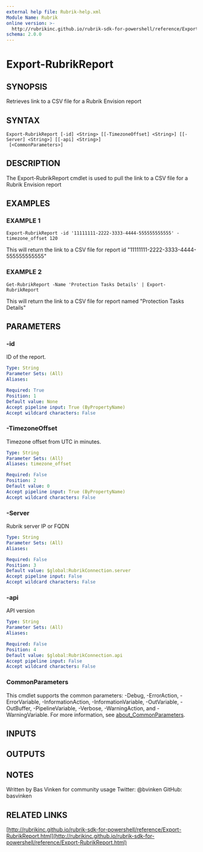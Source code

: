 ```yaml
---
external help file: Rubrik-help.xml
Module Name: Rubrik
online version: >-
  http://rubrikinc.github.io/rubrik-sdk-for-powershell/reference/Export-RubrikReport.html
schema: 2.0.0
---
```


# Export-RubrikReport

## SYNOPSIS

Retrieves link to a CSV file for a Rubrik Envision report

## SYNTAX

```text
Export-RubrikReport [-id] <String> [[-TimezoneOffset] <String>] [[-Server] <String>] [[-api] <String>]
 [<CommonParameters>]
```

## DESCRIPTION

The Export-RubrikReport cmdlet is used to pull the link to a CSV file for a Rubrik Envision report

## EXAMPLES

### EXAMPLE 1

```text
Export-RubrikReport -id '11111111-2222-3333-4444-555555555555' -timezone_offset 120
```

This will return the link to a CSV file for report id "11111111-2222-3333-4444-555555555555"

### EXAMPLE 2

```text
Get-RubrikReport -Name 'Protection Tasks Details' | Export-RubrikReport
```

This will return the link to a CSV file for report named "Protection Tasks Details"

## PARAMETERS

### -id

ID of the report.

```yaml
Type: String
Parameter Sets: (All)
Aliases:

Required: True
Position: 1
Default value: None
Accept pipeline input: True (ByPropertyName)
Accept wildcard characters: False
```

### -TimezoneOffset

Timezone offset from UTC in minutes.

```yaml
Type: String
Parameter Sets: (All)
Aliases: timezone_offset

Required: False
Position: 2
Default value: 0
Accept pipeline input: True (ByPropertyName)
Accept wildcard characters: False
```

### -Server

Rubrik server IP or FQDN

```yaml
Type: String
Parameter Sets: (All)
Aliases:

Required: False
Position: 3
Default value: $global:RubrikConnection.server
Accept pipeline input: False
Accept wildcard characters: False
```

### -api

API version

```yaml
Type: String
Parameter Sets: (All)
Aliases:

Required: False
Position: 4
Default value: $global:RubrikConnection.api
Accept pipeline input: False
Accept wildcard characters: False
```

### CommonParameters

This cmdlet supports the common parameters: -Debug, -ErrorAction, -ErrorVariable, -InformationAction, -InformationVariable, -OutVariable, -OutBuffer, -PipelineVariable, -Verbose, -WarningAction, and -WarningVariable. For more information, see [about\_CommonParameters](http://go.microsoft.com/fwlink/?LinkID=113216).

## INPUTS

## OUTPUTS

## NOTES

Written by Bas Vinken for community usage Twitter: @bvinken GitHub: basvinken

## RELATED LINKS

[http://rubrikinc.github.io/rubrik-sdk-for-powershell/reference/Export-RubrikReport.html](http://rubrikinc.github.io/rubrik-sdk-for-powershell/reference/Export-RubrikReport.html)

